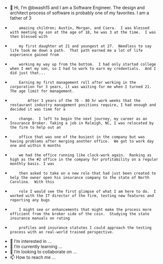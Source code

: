 - 👋 Hi, I’m @bwash15 and I am a Software Engineer. The design and architect process of software is probably one of my favorites.  I am a father of 3
-         amazing children; Austin, Morgan, and Ciera.  I was blessed with meeting my son at the age of 18, he was 3 at the time.  I was then blessed with
-         my first daughter at 21 and youngest at 27.  Needless to say life took me down a path.  That path earned me a lot of life experience gained from
-         working my way up from the bottom.  I had only started college when I met my son, so I had to work to earn my credentials.  And I did just that... 
-         Earning my first management roll after working in the corporation for 3 years, it was waiting for me when I turned 21.  The age limit for management.
-             After 3 years of the 70 - 80 hr work weeks that the restaurant industry management positions require, I had enough and decided it was time for a 
-         change.  I left to begin the next journey, my career as an Insurance Broker. Taking a job in Raleigh, NC, I was relocated by the firm to help out an
-         office that was one of the busiest in the company but was having problems after merging another office.  We got to work day one and within 6 months 
-         we had the office running like clock-work again.  Ranking as high as the #2 office in the company for profitability on a regular monthly basis. I was
-         then asked to take on a new role that had just been created to help the owner open his insurance company to the state of North Carolina.  With this 
-         role I would see the first glimpse of what I am here to do.  I worked with the IT director of the firm, testing new features and reporting any bugs 
-         I might see or enhancements that might make the process more efficient from the broker side of the coin.  Studying the state insurance manuals on rating
-         profiles and insurance statutes I could approach the testing process with an real-world trained perspective.  
- 👀 I’m interested in ...
- 🌱 I’m currently learning ...
- 💞️ I’m looking to collaborate on ...
- 📫 How to reach me ...

<!---
bwash15/bwash15 is a ✨ special ✨ repository because its `README.md` (this file) appears on your GitHub profile.
You can click the Preview link to take a look at your changes.
--->
